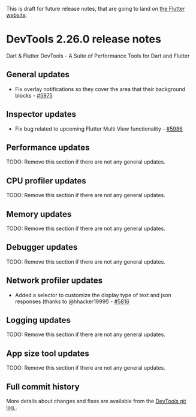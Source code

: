 This is draft for future release notes, that are going to land on
[the Flutter website](https://docs.flutter.dev/development/tools/devtools/release-notes).

# DevTools 2.26.0 release notes

Dart & Flutter DevTools - A Suite of Performance Tools for Dart and Flutter

## General updates 
- Fix overlay notifications so they cover the area that their background blocks - [#5975](https://github.com/flutter/devtools/pull/5975)

## Inspector updates
- Fix bug related to upcoming Flutter Multi View functionality - [#5986](https://github.com/flutter/devtools/pull/5986)

## Performance updates
TODO: Remove this section if there are not any general updates.

## CPU profiler updates
TODO: Remove this section if there are not any general updates.

## Memory updates
TODO: Remove this section if there are not any general updates.

## Debugger updates
TODO: Remove this section if there are not any general updates.

## Network profiler updates
* Added a selector to customize the display type of text and json responses (thanks to @hhacker1999!) - [#5816](https://github.com/flutter/devtools/pull/5816)

## Logging updates
TODO: Remove this section if there are not any general updates.

## App size tool updates
TODO: Remove this section if there are not any general updates.

## Full commit history
More details about changes and fixes are available from the
[DevTools git log.](https://github.com/flutter/devtools/commits/master).
